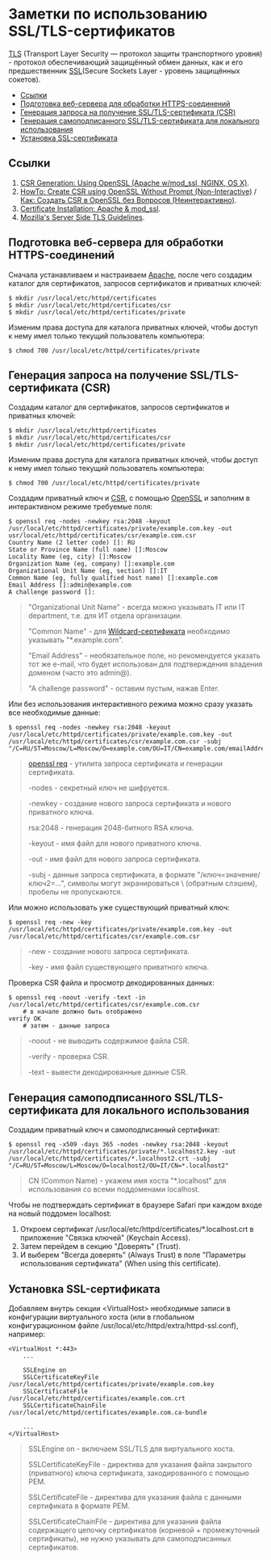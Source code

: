 # Заметки по использованию SSL/TLS-сертификатов

[TLS](https://ru.wikipedia.org/wiki/TLS) (Transport Layer Security — протокол защиты транспортного уровня) - протокол обеспечивающий защищённый обмен данных, как и его предшественник [SSL](https://ru.wikipedia.org/wiki/SSL)(Secure Sockets Layer - уровень защищённых cокетов).

<!--ts-->
  * [Ссылки](#ссылки)
  * [Подготовка веб-сервера для обработки HTTPS-соединений](#подготовка-веб-сервера-для-обработки-https-соединений)
  * [Генерация запроса на получение SSL/TLS-сертификата (CSR)](#генерация-запроса-на-получение-ssltls-сертификата-csr)
  * [Генерация самоподписанного SSL/TLS-сертификата для локального использования](#генерация-самоподписанного-ssltls-сертификата-для-локального-использования)
  * [Установка SSL-сертификата](#установка-ssl-сертификата)

<!-- Added by: grisha_k, at:  -->

<!--te-->

## Ссылки

1. [CSR Generation: Using OpenSSL (Apache w/mod_ssl, NGINX, OS X)](https://support.comodo.com/index.php?/comodo/Knowledgebase/Article/View/1/66/).
2. [HowTo: Create CSR using OpenSSL Without Prompt (Non-Interactive)](https://www.shellhacks.com/create-csr-openssl-without-prompt-non-interactive/) / [Как: Создать CSR в OpenSSL без Вопросов (Неинтерактивно)](https://www.shellhacks.com/ru/create-csr-openssl-without-prompt-non-interactive/).
3. [Certificate Installation: Apache & mod_ssl](https://support.comodo.com/index.php?/comodo/Knowledgebase/Article/View/637/66/).
4. [Mozilla's Server Side TLS Guidelines](https://wiki.mozilla.org/Security/Server_Side_TLS).

## Подготовка веб-сервера для обработки HTTPS-соединений

Сначала устанавливаем и настраиваем [Apache](../Apache/readme.md), после чего создадим каталог для сертификатов, запросов сертификатов и приватных ключей:

	$ mkdir /usr/local/etc/httpd/certificates
	$ mkdir /usr/local/etc/httpd/certificates/csr
	$ mkdir /usr/local/etc/httpd/certificates/private

Изменим права доступа для каталога приватных ключей, чтобы доступ к нему имел только текущий пользователь компьютера:

	$ chmod 700 /usr/local/etc/httpd/certificates/private
	
## Генерация запроса на получение SSL/TLS-сертификата (CSR)

Создадим каталог для сертификатов, запросов сертификатов и приватных ключей:

	$ mkdir /usr/local/etc/httpd/certificates
	$ mkdir /usr/local/etc/httpd/certificates/csr
	$ mkdir /usr/local/etc/httpd/certificates/private

Изменим права доступа для каталога приватных ключей, чтобы доступ к нему имел только текущий пользователь компьютера:

	$ chmod 700 /usr/local/etc/httpd/certificates/private

Создадим приватный ключ и [CSR](https://en.wikipedia.org/wiki/Certificate_signing_request), с помощью [OpenSSL](https://ru.wikipedia.org/wiki/OpenSSL) и заполним в интерактивном режиме требуемые поля:
	
	$ openssl req -nodes -newkey rsa:2048 -keyout /usr/local/etc/httpd/certificates/private/example.com.key -out usr/local/etc/httpd/certificates/csr/example.com.csr
	Country Name (2 letter code) []: RU
	State or Province Name (full name) []:Moscow
	Locality Name (eg, city) []:Moscow
	Organization Name (eg, company) []:example.com
	Organizational Unit Name (eg, section) []:IT
	Common Name (eg, fully qualified host name) []:example.com
	Email Address []:admin@example.com
	A challenge password []:

> "Organizational Unit Name" - всегда можно указывать IT или IT department, т.е. для ИТ отдела организации.
> 
> "Common Name" - для [Wildcard-сертификата](https://ru.wikipedia.org/wiki/Wildcard-сертификат) необходимо указывать "*.example.com".
> 
> "Email Address" - необязательное поле, но рекомендуется указать тот же e-mail, что будет использован для подтверждения владения доменом (часто это admin@).
> 
> "A challenge password" - оставим пустым, нажав Enter.

Или без использования интерактивного режима можно сразу указать все необходимые данные:
	
	$ openssl req -nodes -newkey rsa:2048 -keyout /usr/local/etc/httpd/certificates/private/example.com.key -out /usr/local/etc/httpd/certificates/csr/example.com.csr -subj "/C=RU/ST=Moscow/L=Moscow/O=example.com/OU=IT/CN=example.com/emailAddress=admin@example.com" 
	
> [openssl req](https://www.openssl.org/docs/man1.0.2/apps/openssl-req.html)	- утилита запроса сертификата и генерации сертификата.
> 
> -nodes - секретный ключ не шифруется.

> -newkey	- создание нового запроса сертификата и нового приватного ключа.
> 
> rsa:2048 - генерация 2048-битного RSA ключа.
> 
> -keyout	- имя файл для нового приватного ключа.
> 
> -out	- имя файл для нового запроса сертификата.
> 
> -subj - данные запроса сертификата, в формате "/ключ=значение/ключ2=...", символы могут экранироваться \ (обратным слэшем), пробелы не пропускаются.
	
Или можно использовать уже существующий приватный ключ:

	$ openssl req -new -key /usr/local/etc/httpd/certificates/private/example.com.key -out /usr/local/etc/httpd/certificates/csr/example.com.csr
	
> -new	- создание нового запроса сертификата.
> 
> -key	- имя файл существующего приватного ключа.
	
Проверка CSR файла и просмотр декодированных данных:
	
	$ openssl req -noout -verify -text -in /usr/local/etc/httpd/certificates/csr/example.com.csr
		# в начале должно быть отображено
	verify OK
		# затем - данные запроса

> -noout - не выводить содержимое файла CSR.
> 
> -verify - проверка CSR.
> 
> -text - вывести декодированные данные CSR.

## Генерация самоподписанного SSL/TLS-сертификата для локального использования

Создадим приватный ключ и самоподписанный сертификат:

	$ openssl req -x509 -days 365 -nodes -newkey rsa:2048 -keyout /usr/local/etc/httpd/certificates/private/*.localhost2.key -out /usr/local/etc/httpd/certificates/*.localhost2.crt -subj "/C=RU/ST=Moscow/L=Moscow/O=localhost2/OU=IT/CN=*.localhost2"

> CN (Common Name) - укажем имя хоста "\*.localhost" для использования со всеми поддоменами localhost.

Чтобы не подтверждать сертификат в браузере Safari при каждом входе на новый поддомен localhost:

1. Откроем сертификат /usr/local/etc/httpd/certificates/*.localhost.crt в приложение "Связка ключей" (Keychain Access).
2. Затем перейдем в секцию "Доверять" (Trust).
3. И выберем "Всегда доверять" (Always Trust) в поле "Параметры использования сертификата" (When using this certificate).

## Установка SSL-сертификата

Добавляем внутрь секции \<VirtualHost\> необходимые записи в конфигурации виртуального хоста (или в глобальном конфигурационном файле /usr/local/etc/httpd/extra/httpd-ssl.conf), например:

	<VirtualHost *:443>
		...
	    
	    SSLEngine on    
	    SSLCertificateKeyFile /usr/local/etc/httpd/certificates/private/example.com.key
	    SSLCertificateFile /usr/local/etc/httpd/certificates/example.com.crt
	    SSLCertificateChainFile /usr/local/etc/httpd/certificates/example.com.ca-bundle
	    
	    ...
	</VirtualHost>
	
> SSLEngine on - включаем SSL/TLS для виртуального хоста.
> 
> SSLCertificateKeyFile - директива для указания файла закрытого (приватного) ключа сертификата, закодированного с помощью PEM.
> 
> SSLCertificateFile - директива для указания файла с данными сертификата в формате PEM.
> 
> SSLCertificateChainFile - директива для указания файла содержащего цепочку сертификатов (корневой + промежуточный сертификаты), не нужно указывать для самоподписанных сертификатов.